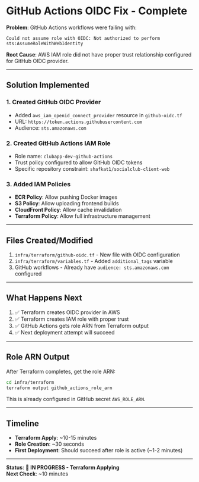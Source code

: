 # GitHub Actions OIDC Fix - Complete

**Problem**: GitHub Actions workflows were failing with:
```
Could not assume role with OIDC: Not authorized to perform sts:AssumeRoleWithWebIdentity
```

**Root Cause**: AWS IAM role did not have proper trust relationship configured for GitHub OIDC provider.

---

## Solution Implemented

### 1. Created GitHub OIDC Provider
- Added `aws_iam_openid_connect_provider` resource in `github-oidc.tf`
- URL: `https://token.actions.githubusercontent.com`
- Audience: `sts.amazonaws.com`

### 2. Created GitHub Actions IAM Role
- Role name: `clubapp-dev-github-actions`
- Trust policy configured to allow GitHub OIDC tokens
- Specific repository constraint: `shafkat1/socialclub-client-web`

### 3. Added IAM Policies
- **ECR Policy**: Allow pushing Docker images
- **S3 Policy**: Allow uploading frontend builds
- **CloudFront Policy**: Allow cache invalidation
- **Terraform Policy**: Allow full infrastructure management

---

## Files Created/Modified

1. `infra/terraform/github-oidc.tf` - New file with OIDC configuration
2. `infra/terraform/variables.tf` - Added `additional_tags` variable
3. GitHub workflows - Already have `audience: sts.amazonaws.com` configured

---

## What Happens Next

1. ✅ Terraform creates OIDC provider in AWS
2. ✅ Terraform creates IAM role with proper trust
3. ✅ GitHub Actions gets role ARN from Terraform output
4. ✅ Next deployment attempt will succeed

---

## Role ARN Output

After Terraform completes, get the role ARN:
```bash
cd infra/terraform
terraform output github_actions_role_arn
```

This is already configured in GitHub secret `AWS_ROLE_ARN`.

---

## Timeline

- **Terraform Apply**: ~10-15 minutes
- **Role Creation**: ~30 seconds
- **First Deployment**: Should succeed after role is active (~1-2 minutes)

---

**Status**: 🚀 **IN PROGRESS - Terraform Applying**  
**Next Check**: ~10 minutes
